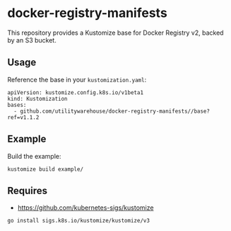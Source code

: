 # docker-registry-manifests

This repository provides a Kustomize base for Docker Registry v2, backed by an S3 bucket.

## Usage

Reference the base in your `kustomization.yaml`:

```
apiVersion: kustomize.config.k8s.io/v1beta1
kind: Kustomization
bases:
  - github.com/utilitywarehouse/docker-registry-manifests//base?ref=v1.1.2
```

## Example

Build the example:

```
kustomize build example/
```

## Requires

- https://github.com/kubernetes-sigs/kustomize

```
go install sigs.k8s.io/kustomize/kustomize/v3
```
